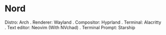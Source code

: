 # Nord

Distro: Arch
.
Renderer: Wayland
.
Compositor: Hyprland
.
Terminal: Alacritty
.
Text editor: Neovim (With NVchad)
.
Terminal Prompt: Starship
